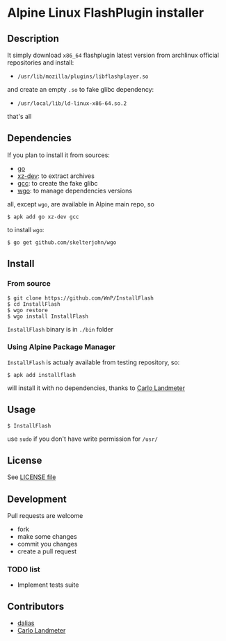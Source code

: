 # Alpine Linux FlashPlugin installer

## Description

It simply download `x86_64` flashplugin latest version from archlinux official repositories and install:

- `/usr/lib/mozilla/plugins/libflashplayer.so`

and create an empty `.so` to fake glibc dependency:

- `/usr/local/lib/ld-linux-x86-64.so.2`

that's all

## Dependencies

If you plan to install it from sources:

- [go](https://golang.org/)
- [xz-dev](http://tukaani.org/xz/): to extract archives
- [gcc](https://gcc.gnu.org/): to create the fake glibc
- [wgo](https://github.com/skelterjohn/wgo): to manage dependencies versions

all, except `wgo`, are available in Alpine main repo, so

```
$ apk add go xz-dev gcc
```

to install `wgo`:

```
$ go get github.com/skelterjohn/wgo
```

## Install

### From source

```
$ git clone https://github.com/WnP/InstallFlash
$ cd InstallFlash
$ wgo restore
$ wgo install InstallFlash
```

`InstallFlash` binary is in `./bin` folder

### Using Alpine Package Manager

`InstallFlash` is actualy available from testing repository, so:

```
$ apk add installflash
```

will install it with no dependencies, thanks to [Carlo Landmeter](https://github.com/clandmeter)

## Usage

```
$ InstallFlash
```

use `sudo` if you don't have write permission for `/usr/`

## License

See [LICENSE file](https://github.com/WnP/InstallFlash/blob/master/LICENSE)

## Development

Pull requests are welcome

- fork
- make some changes
- commit you changes
- create a pull request

### TODO list

- Implement tests suite

## Contributors

- [dalias](http://www.musl-libc.org/)
- [Carlo Landmeter](https://github.com/clandmeter)
